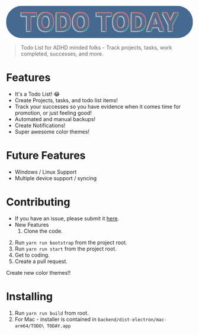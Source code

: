 ![alt text](./readme/logo.png "Logo")

> Todo List for ADHD minded folks - Track projects, tasks, work completed, successes, and more.

# Features

- It's a Todo List! 😂
- Create Projects, tasks, and todo list items!
- Track your successes so you have evidence when it comes time for promotion, or just feeling good!
- Automated and manual backups!
- Create Notifications!
- Super awesome color themes!

# Future Features

- Windows / Linux Support
- Multiple device support / syncing

# Contributing

- If you have an issue, please submit it [here](https://github.com/TravisBumgarner/todotoday/issues).
- New Features
  1. Clone the code.
2. Run `yarn run bootstrap` from the project root.
  3. Run `yarn run start` from the project root.
  4. Get to coding.
  5. Create a pull request.

Create new color themes!!

# Installing

1. Run `yarn run build` from root.
2. For Mac - installer is contained in `backend/dist-electron/mac-arm64/TODO\ TODAY.app`

